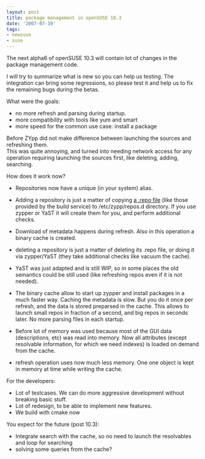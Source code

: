 ```yaml
---
layout: post
title: package management in openSUSE 10.3
date: '2007-07-19'
tags:
- newsuse
- suse
---
```


The next alpha6 of openSUSE 10.3 will contain lot of changes in the package management code.

I will try to summarize what is new so you can help us testing. The integration can bring some regressions, so please test it and help us to fix the remaining bugs during the betas.

What were the goals:

* no more refresh and parsing during startup.  
* more compatibility with tools like yum and smart  
* more speed for the common use case: install a package

Before ZYpp did not make difference between launching the sources and refreshing them.  
This was quite annoying, and turned into needing network access for any operation requiring launching the sources first, like deleting, adding, searching.

How does it work now?

* Repositories now have a unique (in your system) alias.

* Adding a repository is just a matter of copying [a .repo file][1] (like those provided by the build service) to /etc/zypp/repos.d directory. If you use zypper or YaST it will create them for you, and perform additional checks.

* Download of metadata happens during refresh. Also in this operation a binary cache is created.

* deleting a repository is just a matter of deleting its .repo file, or doing it via zypper/YaST (they take additional checks like vacuum the cache).

* YaST was just adapted and is still WIP, so in some places the old semantics could be still used (like refreshing repos even if it is not needed).

* The binary cache allow to start up zypper and install packages in a much faster way. Caching the metadata is slow. But you do it once per refresh, and the data is stored preparsed in the cache. This allows to launch small repos in fraction of a second, and big repos in seconds later. No more parsing files in each startup.

* Before lot of memory was used because most of the GUI data (descriptions, etc) was read into memory. Now all attributes (except resolvable information, for which we need indexes) is loaded on demand from the cache.

* refresh operation uses now much less memory. One one object is kept in memory at time while writing the cache.

For the developers:

* Lot of testcases. We can do more aggressive development without breaking basic stuff.  
* Lot of redesign, to be able to implement new features.  
* We build with cmake now

You expect for the future (post 10.3):

* Integrate search with the cache, so no need to launch the resolvables and loop for searching  
* solving some queries from the cache?

[1]: http://en.opensuse.org/Standards/RepoInfo

